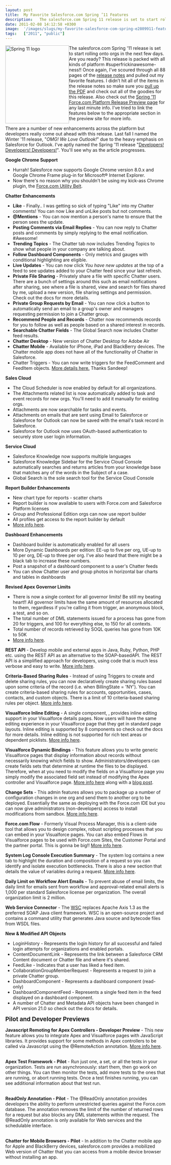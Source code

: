 ```yaml
---
layout: post
title:  My Favorite Salesforce.com Spring ’11 Features
description:   The salesforce.com Spring 11 release is set to start rolling onto orgs in the next few days. Are you ready? This release is packed with all kinds of platform #superfrickinawesome-ness!! Once again, Ive scoured through all 88 pages of the  release notes and pulled out my favorite features. I didn’t hit all of the items in the release notes so make sure you pull up the PDF and check out all of the goodies for this release. Also check out the Spring ’11 Force.com Platform Release Preview page  fo
date: 2011-02-08 14:12:58 +0300
image:  '/images/slugs/my-favorite-salesforce-com-spring-e2809911-features.jpg'
tags:   ["2011", "public"]
---
```

<p><img style="float: left;" title="spring-11-logo.png" src="http://res.cloudinary.com/blog-jeffdouglas-com/image/upload/v1401027582/a2zzwwfh7byuxw1ia0rk.png" border="0" alt="Spring 11 logo" width="200" height="245" /></p>
<p>The salesforce.com Spring '11 release is set to start rolling onto orgs in the next few days. Are you ready? This release is packed with all kinds of platform #superfrickinawesome-ness!! Once again, I've scoured through all 88 pages of the <a href="https://na1.salesforce.com/help/doc/en/salesforce_spring11_release_notes.pdf" target="_blank">release notes</a> and pulled out my favorite features. I didn’t hit all of the items in the release notes so make sure you <a href="https://na1.salesforce.com/help/doc/en/salesforce_spring11_release_notes.pdf" target="_blank">pull up the PDF</a> and check out all of the goodies for this release. Also check out the <a href="http://developer.force.com/releases/release/Spring11" target="_blank">Spring ’11 Force.com Platform Release Preview page</a> for any last minute info. I've tried to link the features below to the appropriate section in the preview site for more info.</p>
<p>There are a number of new enhancements across the platform but developers really come out ahead with this release. Last fall I named the Winter '11 release, "<em>OMG! We Love Outlook!</em>" due to the heavy emphasis on Salesforce for Outlook. I've aptly named the Spring '11 release "<a href="http://www.youtube.com/watch?v=8To-6VIJZRE" target="_blank">Developers! Developers! Developers!</a>". You'll see why as the article progresses.</p>
<p><strong>Google Chrome Support</strong></p>
<ul>
<li>Hurrah! Salesforce now supports Google Chrome version 8.0.x and Google Chrome Frame plug-in for Microsoft® Internet Explorer.</li>
<li>Now there's no reason why you shouldn't be using my kick-ass Chrome plugin, the <a href="/force-com-utility-belt/" target="_blank">Force.com Utility Belt</a>. </li>
</ul>
<p><strong>Chatter Enhancements</strong></p>
<ul>
<li><strong>Like</strong> - Finally.. I was getting so sick of typing "Like" into my Chatter comments! You can now Like and unLike posts but not comments.</li>
<li><strong>@Mentions</strong> - You can now mention a person's name to ensure that the person sees the update.</li>
<li><strong>Posting Comments via Email Replies</strong> - You can now reply to Chatter posts and comments by simply replying to the email notification. #Awesome!</li>
<li><strong>Trending Topics</strong> - The Chatter tab now includes Trending Topics to show what people in your company are talking about.</li>
<li><strong>Follow Dashboard Components</strong> - Only metrics and gauges with conditional highlighting are eligible.</li>
<li><strong>Live Updates</strong> - You can now click <em>You have new updates</em> at the top of a feed to see updates added to your Chatter feed since your last refresh.</li>
<li><strong>Private File Sharing</strong> - Privately share a file with specific Chatter users. There are a bunch of settings around this such as email notifications after sharing, see where a file is shared, view and search for files shared by me, upload a new version, file sharing settings and permission. Check out the docs for more details.</li>
<li><strong>Private Group Requests by Email</strong> - You can now click a button to automatically send an email to a group's owner and managers requesting permission to join a Chatter group.</li>
<li><strong>Recommend People and Records</strong> - Chatter now recommends records for you to follow as well as people based on a shared interest in records.</li>
<li><strong>Searchable Chatter Fields</strong> - The Global Search now includes Chatter feed results.</li>
<li><strong>Chatter Desktop</strong> - New version of Chatter Desktop for Adobe Air</li>
<li><strong>Chatter Mobile</strong> - Available for iPhone, iPad and BlackBerry devices. The Chatter mobile app does not have all of the functionality of Chatter in Salesforce.</li>
<li>Chatter Triggers - You can now write triggers for the FeedComment and FeedItem objects. <a href="http://blog.sforce.com/sforce/2011/01/chatter-triggers-in-spring-11.html" target="_blank">More details here.</a> Thanks Sandeep!</li>
</ul>
<p><strong>Sales Cloud</strong></p>
<ul>
<li>The Cloud Scheduler is now enabled by default for all organizations.</li>
<li>The Attachments related list is now automatically added to task and event records for new orgs. You'll need to add it manually for existing orgs.</li>
<li>Attachments are now searchable for tasks and events.</li>
<li>Attachments on emails that are sent using Email to Salesforce or Salesforce for Outlook can now be saved with the email's task record in Salesforce.</li>
<li>Salesforce for Outlook now uses OAuth-based authentication to securely store user login information.</li>
</ul>
<p><strong>Service Cloud</strong></p>
<ul>
<li>Salesforce Knowledge now supports multiple languages</li>
<li>Salesforce Knowledge Sidebar for the Service Cloud Console automatically searches and returns articles from your knowledge base that matches any of the words in the Subject of a case.</li>
<li>Global Search is the sole search tool for the Service Cloud Console</li>
</ul>
<p><strong>Report Builder Enhancements </strong></p>
<ul>
<li>New chart type for reports - scatter charts</li>
<li>Report builder is now available to users with Force.com and Salesforce Platform licenses</li>
<li>Group and Professional Edition orgs can now use report builder</li>
<li>All profiles get access to the report builder by default</li>
<li><a href="http://developer.force.com/releases/release/Spring11/Real+Report+Builder" target="_blank">More info here</a>.</li>
</ul>
<p><strong>Dashboard Enhancements</strong></p>
<ul>
<li>Dashboard builder is automatically enabled for all users</li>
<li>More Dynamic Dashboards per edition: EE-up to five per org, UE-up to 10 per org, DE-up to three per org. I've also heard that there might be a black tab to increase these numbers.</li>
<li>Post a snapshot of a dashboard component to a user's Chatter feeds</li>
<li>You can show Chatter user and group photos in horizontal bar charts and tables in dashboards</li>
</ul>
<p><strong>Revised Apex Governor Limits</strong></p>
<ul>
<li>There is now a single context for all governor limits! Be still my beating heart!! All governor limits have the same amount of resources allocated to them, regardless if you're calling it from trigger, an anonymous block, a test, and so on.</li>
<li>The total number of DML statements issued for a process has gone from 20 for triggers, and 100 for everything else, to 150 for all contexts. </li>
<li>Total number of records retrieved by SOQL queries has gone from 10K to 50K</li>
<li><a href="http://developer.force.com/releases/release/Spring11/Revised+Apex+Governor+Limits" target="_blank">More info here</a>.</li>
</ul>
<p><strong>REST API</strong> - Develop mobile and external apps in Java, Ruby, Python, PHP etc. using the REST API as an alternative to the SOAP-basedAPI. The REST API is a simplified approach for developers, using code that is much less verbose and easy to write. <a href="http://developer.force.com/releases/release/Spring11/REST+API" target="_blank">More info here</a>.</p>
<p><strong>Criteria-Based Sharing Rules</strong> - Instead of using Triggers to create and delete sharing rules, you can now declaratively create sharing rules based upon some criteria of the record (i.e. when BillingState = 'NY'). You can create criteria-based sharing rules for accounts, opportunities, cases, contacts, and custom objects. There is a limit of 10 criteria-based sharing rules per object. <a href="http://developer.force.com/releases/release/Spring11/Criteria+Based+Sharing" target="_blank">More info here</a>.</p>
<p><strong>Visualforce Inline Editing</strong> - A single component, <apex:inlineEditingSupport>, provides inline editing support in your Visualforce details pages. Now users will have the same editing experience in your Visualforce page that they get in standard page layouts. Inline editing is supported by 8 components so check out the docs for more details. Inline editing is not supported for rich text areas or dependent picklists. <a href="http://developer.force.com/releases/release/Spring11/Visualforce+Inline+Editing" target="_blank">More info here</a>.</p>
<p><strong>Visualforce Dynamic Bindings</strong> - This feature allows you to write generic Visualforce pages that display information about records without necessarily knowing which fields to show. Administrators/developers can create fields sets that determine at runtime the files to be displayed. Therefore, when at you need to modify the fields on a Visualforce page you simply modify the associated field set instead of modifying the Apex controller and Visualforce page. <a href="http://developer.force.com/releases/release/Spring11/Visualforce+Dynamic+Binding" target="_blank">More info here</a> along with a <a href="http://blog.sforce.com/sforce/2011/02/using-field-sets-in-spring-11.html" target="_blank">blog post</a>.</p>
<p><strong>Change Sets</strong> - This admin features allows you to package up a number of configuration changes in one org and send them to another org to be deployed. Essentially the same as deploying with the Force.com IDE but you can now give administrators (non-developers) access to install modifications from sandbox. <a href="http://developer.force.com/releases/release/Spring11/Change+Sets" target="_blank">More info here</a>.</p>
<p><strong>Force.com Flow</strong> - Formerly Visual Process Manager, this is a client-side tool that allows you to design complex, robust scripting processes that you can embed in your Visualforce pages. You can also embed Flows in Visualforce pages to be used with Force.com Sites, the Customer Portal and the partner portal. This is gonna be big!! <a href="http://developer.force.com/releases/release/Spring11/Visual+Workflow" target="_blank">More info here</a>.</p>
<p><strong>System Log Console Execution Summary</strong> - The system log contains a new tab to highlight the duration and composition of a request so you can identify and isolate execution bottlenecks. There is also a new section that details the value of variables during a request. <a href="http://developer.force.com/releases/release/Spring11/System+Log+Console+Execution+Summary" target="_blank">More info here</a>.</p>
<p><strong>Daily Limit on Workflow Alert Emails</strong> - To prevent abuse of email limits, the daily limit for emails sent from workflow and approval-related email alerts is 1,000 per standard Salesforce license per organization. The overall organization limit is 2 million.</p>
<p><strong>Web Service Connector</strong> - The <a href="http://code.google.com/p/sfdc-wsc/" target="_blank">WSC</a> replaces Apache Axis 1.3 as the preferred SOAP Java client framework. WSC is an open-source project and contains a command utility that generates Java source and bytecode files from WSDL files.</p>
<p><strong>New & Modified API Objects</strong></p>
<ul>
<li>LoginHistory - Represents the login history for all successful and failed login attempts for organizations and enabled portals.</li>
<li>ContentDocumentLink - Represents the link between a Salesforce CRM Content document or Chatter file and where it's shared.</li>
<li>FeedLike - Indicates that a user has liked a feed item.</li>
<li>CollaborationGroupMemberRequest - Represents a request to join a private Chatter group.</li>
<li>DashboardComponent - Represents a dashboard component (read-only)</li>
<li>DashboardComponentFeed - Represents a single feed item in the feed displayed on a dashboard component.</li>
<li>A number of Chatter and Metadata API objects have been changed in API version 21.0 so check out the docs for details.</li>
</ul>
<p><strong style="font-size:14pt">Pilot and Developer Previews</strong></p>
<p><strong>Javascript Remoting for Apex Controllers - Developer Preview</strong> - This new feature allows you to integrate Apex and Visualforce pages with JavaScript libraries. It provides support for some methods in Apex controllers to be called via Javascript using the @RemoteAction annotation. <a href="http://developer.force.com/releases/release/Spring11/JavaScript+Remoting" target="_blank">More info here</a>.</p>
<p><br /><strong>Apex Test Framework - Pilot</strong> - Run just one, a set, or all the tests in your organization. Tests are run asynchronously: start them, then go work on other things. You can then monitor the tests, add more tests to the ones that are running, or abort running tests. Once a test finishes running, you can see additional information about that test run.</p>
<p><br /><strong>ReadOnly Annotation - Pilot</strong> - The @ReadOnly annotation provides developers the ability to perform unrestricted queries against the Force.com database. The annotation removes the limit of the number of returned rows for a request but also blocks any DML statements within the request. The @ReadOnly annotation is only available for Web services and the schedulable interface.</p>
<p><br /><strong>Chatter for Mobile Browsers - Pilot</strong> - In addition to the Chatter mobile app for Apple and BlackBerry devices, salesforce.com provides a mobilized Web version of Chatter that you can access from a mobile device browser without installing an app.</p>
